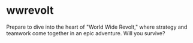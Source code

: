 # wwrevolt
Prepare to dive into the heart of "World Wide Revolt," where strategy and teamwork come together in an epic adventure. Will you survive?
